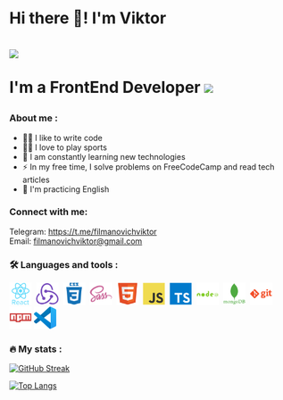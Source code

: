 <h1>Hi there 👋! I'm Viktor

![](https://komarev.com/ghpvc/?username=veelfeel)

I'm a FrontEnd Developer <img src="https://media.giphy.com/media/WUlplcMpOCEmTGBtBW/giphy.gif" width="30">
</h1>

### About me :

- :man_technologist: I like to write code
- :man_playing_handball: I love to play sports
- :satellite: I am constantly learning new technologies
- :zap: In my free time, I solve problems on FreeCodeCamp and read tech articles
- :book: I'm practicing English

### Connect with me:

Telegram: <a href="https://t.me/filmanovichviktor">https://t.me/filmanovichviktor</a><br>
Email: <a href="mailto:filmanovichviktor@gmail.com">filmanovichviktor@gmail.com</a>

### :hammer_and_wrench: Languages and tools :

<div>
  <img src="https://github.com/devicons/devicon/blob/master/icons/react/react-original-wordmark.svg" title="React" alt="React" width="40" height="40"/>&nbsp;
  <img src="https://github.com/devicons/devicon/blob/master/icons/redux/redux-original.svg" title="Redux" alt="Redux " width="40" height="40"/>&nbsp;
  <img src="https://github.com/devicons/devicon/blob/master/icons/css3/css3-plain-wordmark.svg"  title="CSS3" alt="CSS" width="40" height="40"/>&nbsp;
  <img src="https://github.com/devicons/devicon/blob/master/icons/sass/sass-original.svg"  title="SASS" alt="SASS" width="40" height="40"/>&nbsp;
  <img src="https://github.com/devicons/devicon/blob/master/icons/html5/html5-original.svg" title="HTML5" alt="HTML" width="40" height="40"/>&nbsp;
  <img src="https://github.com/devicons/devicon/blob/master/icons/javascript/javascript-original.svg" title="JavaScript" alt="JavaScript" width="40" height="40"/>&nbsp;
  <img src="https://github.com/devicons/devicon/blob/master/icons/typescript/typescript-original.svg" title="TypeScript" alt="TypeScript" width="40" height="40"/>&nbsp;
  <img src="https://github.com/devicons/devicon/blob/master/icons/nodejs/nodejs-plain-wordmark.svg" title="NodeJS" alt="NodeJS" width="40" height="40"/>&nbsp;
  <img src="https://github.com/devicons/devicon/blob/master/icons/mongodb/mongodb-plain-wordmark.svg" title="MongoDB" alt="MongoDB" width="40" height="40"/>&nbsp;
  <img src="https://github.com/devicons/devicon/blob/master/icons/git/git-plain-wordmark.svg" title="Git" alt="Git" width="40" height="40"/>
  <img src="https://github.com/devicons/devicon/blob/master/icons/npm/npm-original-wordmark.svg" title="NPM" alt="NPM" width="40" height="40"/>
  <img src="https://github.com/devicons/devicon/blob/master/icons/vscode/vscode-original.svg" title="VSCode" alt="VSCode" width="40" height="40"/>
</div>


### :fire: My stats :

[![GitHub Streak](http://github-readme-streak-stats.herokuapp.com?user=veelfeel&theme=github-dark-blue&border_radius=4)](https://git.io/streak-stats)

[![Top Langs](https://github-readme-stats.vercel.app/api/top-langs/?username=veelfeel&layout=compact&theme=github_dark)](https://github.com/anuraghazra/github-readme-stats)
